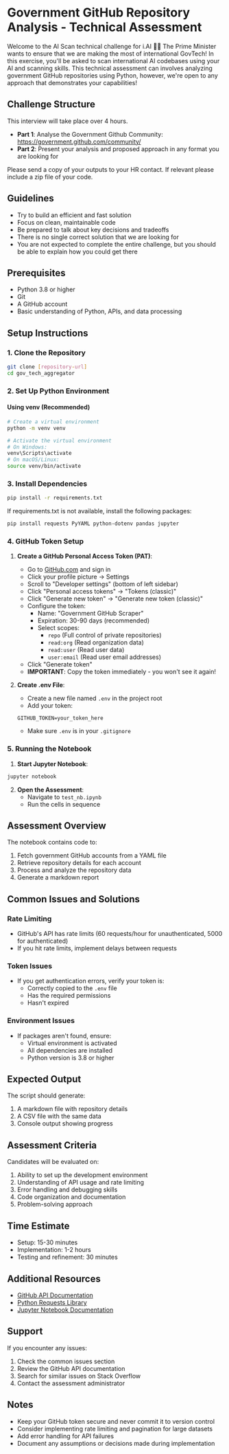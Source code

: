 # Government GitHub Repository Analysis - Technical Assessment

Welcome to the AI Scan technical challenge for i.AI 👩‍💻
The Prime Minister wants to ensure that we are making the most of international GovTech! In this exercise, you'll be asked to scan international AI codebases using your AI and scanning skills.
This technical assessment can involves analyzing government GitHub repositories using Python, however, we're open to any approach that demonstrates your capabilities!

## Challenge Structure
This interview will take place over 4 hours.
- **Part 1**: Analyse the Government Github Community: https://government.github.com/community/
- **Part 2**: Present your analysis and proposed approach in any format you are looking for

Please send a copy of your outputs to your HR contact. If relevant please include a zip file of your code.

## Guidelines
* Try to build an efficient and fast solution
* Focus on clean, maintainable code
* Be prepared to talk about key decisions and tradeoffs
* There is no single correct solution that we are looking for
* You are not expected to complete the entire challenge, but you should be able to explain how you could get there

## Prerequisites

- Python 3.8 or higher
- Git
- A GitHub account
- Basic understanding of Python, APIs, and data processing

## Setup Instructions

### 1. Clone the Repository
```bash
git clone [repository-url]
cd gov_tech_aggregator
```

### 2. Set Up Python Environment

#### Using venv (Recommended)
```bash
# Create a virtual environment
python -m venv venv

# Activate the virtual environment
# On Windows:
venv\Scripts\activate
# On macOS/Linux:
source venv/bin/activate
```

### 3. Install Dependencies
```bash
pip install -r requirements.txt
```

If requirements.txt is not available, install the following packages:
```bash
pip install requests PyYAML python-dotenv pandas jupyter
```

### 4. GitHub Token Setup

1. **Create a GitHub Personal Access Token (PAT)**:
   - Go to [GitHub.com](https://github.com) and sign in
   - Click your profile picture → Settings
   - Scroll to "Developer settings" (bottom of left sidebar)
   - Click "Personal access tokens" → "Tokens (classic)"
   - Click "Generate new token" → "Generate new token (classic)"
   - Configure the token:
     - Name: "Government GitHub Scraper"
     - Expiration: 30-90 days (recommended)
     - Select scopes:
       - `repo` (Full control of private repositories)
       - `read:org` (Read organization data)
       - `read:user` (Read user data)
       - `user:email` (Read user email addresses)
   - Click "Generate token"
   - **IMPORTANT**: Copy the token immediately - you won't see it again!

2. **Create .env File**:
   - Create a new file named `.env` in the project root
   - Add your token:
   ```
   GITHUB_TOKEN=your_token_here
   ```
   - Make sure `.env` is in your `.gitignore`

### 5. Running the Notebook

1. **Start Jupyter Notebook**:
```bash
jupyter notebook
```

2. **Open the Assessment**:
   - Navigate to `test_nb.ipynb`
   - Run the cells in sequence

## Assessment Overview

The notebook contains code to:
1. Fetch government GitHub accounts from a YAML file
2. Retrieve repository details for each account
3. Process and analyze the repository data
4. Generate a markdown report

## Common Issues and Solutions

### Rate Limiting
- GitHub's API has rate limits (60 requests/hour for unauthenticated, 5000 for authenticated)
- If you hit rate limits, implement delays between requests

### Token Issues
- If you get authentication errors, verify your token is:
  - Correctly copied to the `.env` file
  - Has the required permissions
  - Hasn't expired

### Environment Issues
- If packages aren't found, ensure:
  - Virtual environment is activated
  - All dependencies are installed
  - Python version is 3.8 or higher

## Expected Output

The script should generate:
1. A markdown file with repository details
2. A CSV file with the same data
3. Console output showing progress

## Assessment Criteria

Candidates will be evaluated on:
1. Ability to set up the development environment
2. Understanding of API usage and rate limiting
3. Error handling and debugging skills
4. Code organization and documentation
5. Problem-solving approach

## Time Estimate
- Setup: 15-30 minutes
- Implementation: 1-2 hours
- Testing and refinement: 30 minutes

## Additional Resources

- [GitHub API Documentation](https://docs.github.com/en/rest)
- [Python Requests Library](https://docs.python-requests.org/)
- [Jupyter Notebook Documentation](https://jupyter-notebook.readthedocs.io/)

## Support

If you encounter any issues:
1. Check the common issues section
2. Review the GitHub API documentation
3. Search for similar issues on Stack Overflow
4. Contact the assessment administrator

## Notes

- Keep your GitHub token secure and never commit it to version control
- Consider implementing rate limiting and pagination for large datasets
- Add error handling for API failures
- Document any assumptions or decisions made during implementation 
